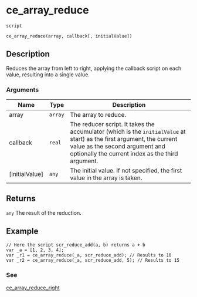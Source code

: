 # ce_array_reduce
`script`
```gml
ce_array_reduce(array, callback[, initialValue])
```

## Description
Reduces the array from left to right, applying the callback script on
 each value, resulting into a single value.

### Arguments
| Name | Type | Description |
| ---- | ---- | ----------- |
| array | `array` | The array to reduce. |
| callback | `real` | The reducer script. It takes the accumulator (which is the `initialValue` at start) as the first argument, the current value as  the second argument and optionally the current index as the third argument. |
| [initialValue] | `any` | The initial value. If not specified, the first value in the array is taken. |

## Returns
`any` The result of the reduction.

## Example
```gml
// Here the script scr_reduce_add(a, b) returns a + b
var _a = [1, 2, 3, 4];
var _r1 = ce_array_reduce(_a, scr_reduce_add); // Results to 10
var _r2 = ce_array_reduce(_a, scr_reduce_add, 5); // Results to 15
```

### See
[ce_array_reduce_right](ce_array_reduce_right.html)
